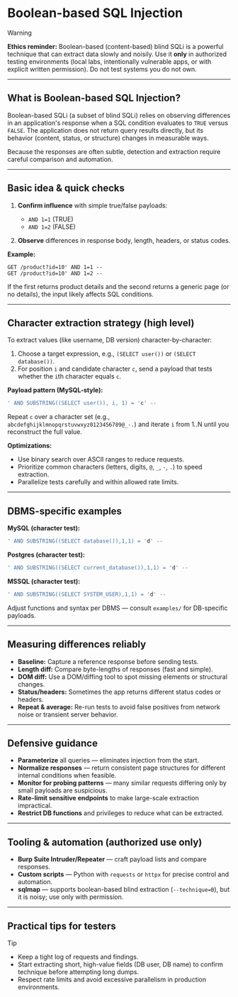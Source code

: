 # Boolean-based SQL Injection

> [!WARNING]
> **Ethics reminder:** Boolean-based (content-based) blind SQLi is a powerful technique that can extract data slowly and noisily. Use it **only** in authorized testing environments (local labs, intentionally vulnerable apps, or with explicit written permission). Do not test systems you do not own.

---

## What is Boolean-based SQL Injection?

Boolean-based SQLi (a subset of blind SQLi) relies on observing differences in an application's response when a SQL condition evaluates to `TRUE` versus `FALSE`. The application does not return query results directly, but its behavior (content, status, or structure) changes in measurable ways.

Because the responses are often subtle, detection and extraction require careful comparison and automation.

---

## Basic idea & quick checks

1. **Confirm influence** with simple true/false payloads:

   * `AND 1=1` (TRUE)
   * `AND 1=2` (FALSE)

2. **Observe** differences in response body, length, headers, or status codes.

**Example:**

```
GET /product?id=10' AND 1=1 --
GET /product?id=10' AND 1=2 --
```

If the first returns product details and the second returns a generic page (or no details), the input likely affects SQL conditions.

---

## Character extraction strategy (high level)

To extract values (like username, DB version) character-by-character:

1. Choose a target expression, e.g., `(SELECT user())` or `(SELECT database())`.
2. For position `i` and candidate character `c`, send a payload that tests whether the `i`th character equals `c`.

**Payload pattern (MySQL-style):**

```sql
' AND SUBSTRING((SELECT user()), i, 1) = 'c' --
```

Repeat `c` over a character set (e.g., `abcdefghijklmnopqrstuvwxyz0123456789@_-.`) and iterate `i` from 1..N until you reconstruct the full value.

**Optimizations:**

* Use binary search over ASCII ranges to reduce requests.
* Prioritize common characters (letters, digits, `@`, `_`, `-`, `.`) to speed extraction.
* Parallelize tests carefully and within allowed rate limits.

---

## DBMS-specific examples

**MySQL (character test):**

```sql
' AND SUBSTRING((SELECT database()),1,1) = 'd' --
```

**Postgres (character test):**

```sql
' AND SUBSTRING((SELECT current_database()),1,1) = 'd' --
```

**MSSQL (character test):**

```sql
' AND SUBSTRING((SELECT SYSTEM_USER),1,1) = 'd' --
```

Adjust functions and syntax per DBMS — consult `examples/` for DB-specific payloads.

---

## Measuring differences reliably

* **Baseline:** Capture a reference response before sending tests.
* **Length diff:** Compare byte-lengths of responses (fast and simple).
* **DOM diff:** Use a DOM/diffing tool to spot missing elements or structural changes.
* **Status/headers:** Sometimes the app returns different status codes or headers.
* **Repeat & average:** Re-run tests to avoid false positives from network noise or transient server behavior.

---

## Defensive guidance

* **Parameterize** all queries — eliminates injection from the start.
* **Normalize responses** — return consistent page structures for different internal conditions when feasible.
* **Monitor for probing patterns** — many similar requests differing only by small payloads are suspicious.
* **Rate-limit sensitive endpoints** to make large-scale extraction impractical.
* **Restrict DB functions** and privileges to reduce what can be extracted.

---

## Tooling & automation (authorized use only)

* **Burp Suite Intruder/Repeater** — craft payload lists and compare responses.
* **Custom scripts** — Python with `requests` or `httpx` for precise control and automation.
* **sqlmap** — supports boolean-based blind extraction (`--technique=B`), but it is noisy; use only with permission.

---

## Practical tips for testers

> [!TIP]
> * Keep a tight log of requests and findings.
> * Start extracting short, high-value fields (DB user, DB name) to confirm technique before attempting long dumps.
> * Respect rate limits and avoid excessive parallelism in production environments.